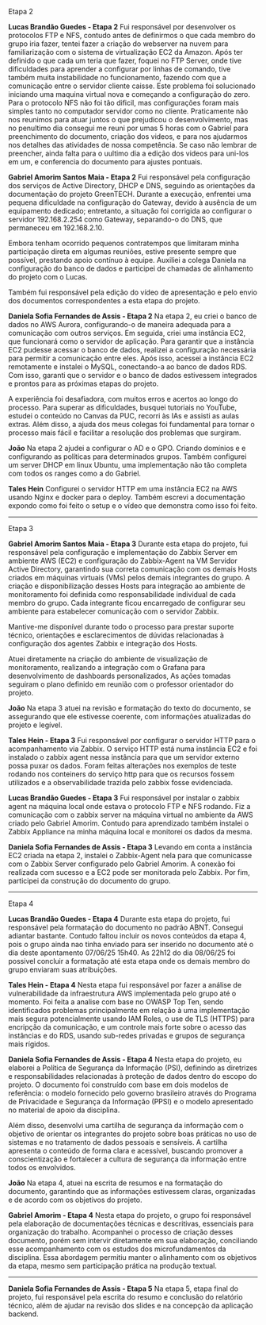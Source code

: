 Etapa 2 

**Lucas Brandão Guedes - Etapa 2**
Fui responsável por desenvolver os protocolos FTP e NFS, contudo antes de definirmos o que cada membro do grupo iria fazer, tentei fazer a criação do webserver na nuvem para familiarização com o sistema de virtualização EC2 da Amazon.
Após ter definido o que cada um teria que fazer, foquei no FTP Server, onde tive dificuldades para aprender a configurar por linhas de comando, tive também muita instabilidade no funcionamento, fazendo com que a comunicação entre o servidor cliente caisse. Este problema foi solucionado iniciando uma maquina virtual nova e começando a configuração do zero.
Para o protocolo NFS não foi tão dificil, mas configurações foram mais simples tanto no computador servidor como no cliente.
Praticamente não nos reunimos para atuar juntos o que prejudicou o desenvolvimento, mas no penultimo dia consegui me reuni por umas 5 horas com o Gabriel para preenchimento do documento, criação dos videos, e para nos ajudarmos nos detalhes das atividades de nossa competência.
Se caso não lembrar de preencher, ainda falta para o uultimo dia a edição dos videos para uni-los em um, e conferencia do documento para ajustes pontuais.

**Gabriel Amorim Santos Maia - Etapa 2**
Fui responsável pela configuração dos serviços de Active Directory, DHCP e DNS, seguindo as orientações da documentação do projeto GreenTECH. Durante a execução, enfrentei uma pequena dificuldade na configuração do Gateway, devido à ausência de um equipamento dedicado; entretanto, a situação foi corrigida ao configurar o servidor 192.168.2.254 como Gateway, separando-o do DNS, que permaneceu em 192.168.2.10.

Embora tenham ocorrido pequenos contratempos que limitaram minha participação direta em algumas reuniões, estive presente sempre que possível, prestando apoio contínuo à equipe. Auxiliei a colega Daniela na configuração do banco de dados e participei de chamadas de alinhamento do projeto com o Lucas.

Também fui responsável pela edição do vídeo de apresentação e pelo envio dos documentos correspondentes a esta etapa do projeto.

**Daniela Sofia Fernandes de Assis - Etapa 2**
Na etapa 2, eu criei o banco de dados no AWS Aurora, configurando-o de maneira adequada para a comunicação com outros serviços. Em seguida, criei uma instância EC2, que funcionará como o servidor de aplicação. Para garantir que a instância EC2 pudesse acessar o banco de dados, realizei a configuração necessária para permitir a comunicação entre eles. Após isso, acessei a instância EC2 remotamente e instalei o MySQL, conectando-a ao banco de dados RDS. Com isso, garanti que o servidor e o banco de dados estivessem integrados e prontos para as próximas etapas do projeto.

A experiência foi desafiadora, com muitos erros e acertos ao longo do processo. Para superar as dificuldades, busquei tutoriais no YouTube, estudei o conteúdo no Canvas da PUC, recorri às IAs e assisti as aulas extras. Além disso, a ajuda dos meus colegas foi fundamental para tornar o processo mais fácil e facilitar a resolução dos problemas que surgiram.

**João**
Na etapa 2 ajudei a configurar o AD e o GPO. Criando domínios e e configurando as políticas para determinados grupos. Também configurei um server DHCP em linux Ubuntu, uma implementação não tão completa com todos os ranges como a do Gabriel.

**Tales Hein**
Configurei o servidor HTTP em uma instância EC2 na AWS usando Nginx e docker para o deploy. Também escrevi a documentação expondo como foi feito o setup e o vídeo que demonstra como isso foi feito.

______________________________________________________________________________________________________________________________________________________________________________________________________________________________

Etapa 3 

**Gabriel Amorim Santos Maia - Etapa 3**
Durante esta etapa do projeto, fui responsável pela configuração e implementação do Zabbix Server em ambiente AWS (EC2) e configuração do Zabbix-Agent na VM Servidor Active Directory, garantindo sua correta comunicação com os demais Hosts criados em máquinas virtuais (VMs) pelos demais integrantes do grupo. A criação e disponibilização desses Hosts para integração ao ambiente de monitoramento foi definida como responsabilidade individual de cada membro do grupo. Cada integrante ficou encarregado de configurar seu ambiente para estabelecer comunicação com o servidor Zabbix.

Mantive-me disponível durante todo o processo para prestar suporte técnico, orientações e esclarecimentos de dúvidas relacionadas à configuração dos agentes Zabbix e integração dos Hosts.

Atuei diretamente na criação do ambiente de visualização de monitoramento, realizando a integração com o Grafana para desenvolvimento de dashboards personalizados, As ações tomadas seguiram o plano definido em reunião com o professor orientador do projeto.

**João**
Na etapa 3 atuei na revisão e formatação do texto do documento, se assegurando que ele estivesse coerente, com informações atualizadas do projeto e legível.

**Tales Hein - Etapa 3**
Fui responsável por configurar o servidor HTTP para o acompanhamento via Zabbix. O serviço HTTP está numa instância EC2 e foi instalado o zabbix agent nessa instância para que um servidor externo possa puxar os dados. Foram feitas alterações nos exemplos de teste rodando nos conteiners do serviço http para que os recursos fossem utilizados e a observabilidade trazida pelo zabbix fosse evidenciada.

**Lucas Brandão Guedes - Etapa 3**
Fui responsável por instalar o zabbix agent na máquina local onde estava o protocolo FTP e NFS rodando. Fiz a comunicação com o zabbix server na máquina virtual no ambiente da AWS criado pelo Gabriel Amorim. 
Contudo para aprendizado também instalei o Zabbix Appliance na minha máquina local e monitorei os dados da mesma.

**Daniela Sofia Fernandes de Assis - Etapa 3**
Levando em conta a instância EC2 criada na etapa 2, instalei o Zabbix-Agent nela para que comunicasse com o Zabbix Server configurado pelo Gabriel Amorim. A conexão foi realizada com sucesso e a EC2 pode ser monitorada pelo Zabbix. Por fim, participei da construção do documento do grupo.

______________________________________________________________________________________________________________________________________________________________________________________________________________________________

Etapa 4 

**Lucas Brandão Guedes - Etapa 4**
Durante esta etapa do projeto, fui responsável pela formatação do documento no padrão ABNT. Consegui adiantar bastante. Contudo faltou incluir os novos conteúdos da etapa 4, pois o grupo ainda nao tinha enviado para ser inserido no documento até o dia deste apontamento 07/06/25 15h40.
As 22h12 do dia 08/06/25 foi possivel concluir a formatação até esta etapa onde os demais membro do grupo enviaram suas atribuições.

**Tales Hein - Etapa 4**
Nesta etapa fui responsável por fazer a análise de vulnerabilidade da infraestrutura AWS implementada pelo grupo até o momento. Foi feita a analise com base no OWASP Top Ten, sendo identificados problemas principalmente em relação à uma implementação mais segura potencialmente usando IAM Roles, o use de TLS (HTTPS) para encripção da comunicação, e um controle mais forte sobre o acesso das instâncias e do RDS, usando sub-redes privadas e grupos de segurança mais rígidos.

**Daniela Sofia Fernandes de Assis - Etapa 4**
Nesta etapa do projeto, eu elaborei a Política de Segurança da Informação (PSI), definindo as diretrizes e responsabilidades relacionadas à proteção de dados dentro do escopo do projeto. O documento foi construído com base em dois modelos de referência: o modelo fornecido pelo governo brasileiro através do Programa de Privacidade e Segurança da Informação (PPSI) e o modelo apresentado no material de apoio da disciplina.

Além disso, desenvolvi uma cartilha de segurança da informação com o objetivo de orientar os integrantes do projeto sobre boas práticas no uso de sistemas e no tratamento de dados pessoais e sensíveis. A cartilha apresenta o conteúdo de forma clara e acessível, buscando promover a conscientização e fortalecer a cultura de segurança da informação entre todos os envolvidos.

**João**
Na etapa 4, atuei na escrita de resumos e na formatação do documento, garantindo que as informações estivessem claras, organizadas e de acordo com os objetivos do projeto.

**Gabriel Amorim - Etapa 4**
Nesta etapa do projeto, o grupo foi responsável pela elaboração de documentações técnicas e descritivas, essenciais para organização do trabalho. Acompanhei o processo de criação desses documento, porém sem intervir diretamente em sua elaboração, conciliando esse acompanhamento com os estudos dos microfundamentos da disciplina. Essa abordagem permitiu manter o alinhamento com os objetivos da etapa, mesmo sem participação prática na produção textual. 
______________________________________________________________________________________________________________________________________________________________________________________________________________________________

**Daniela Sofia Fernandes de Assis - Etapa 5**
Na etapa 5, etapa final do projeto, fui responsável pela escrita do resumo e conclusão do relatório técnico, além de ajudar na revisão dos slides e na concepção da aplicação backend.
